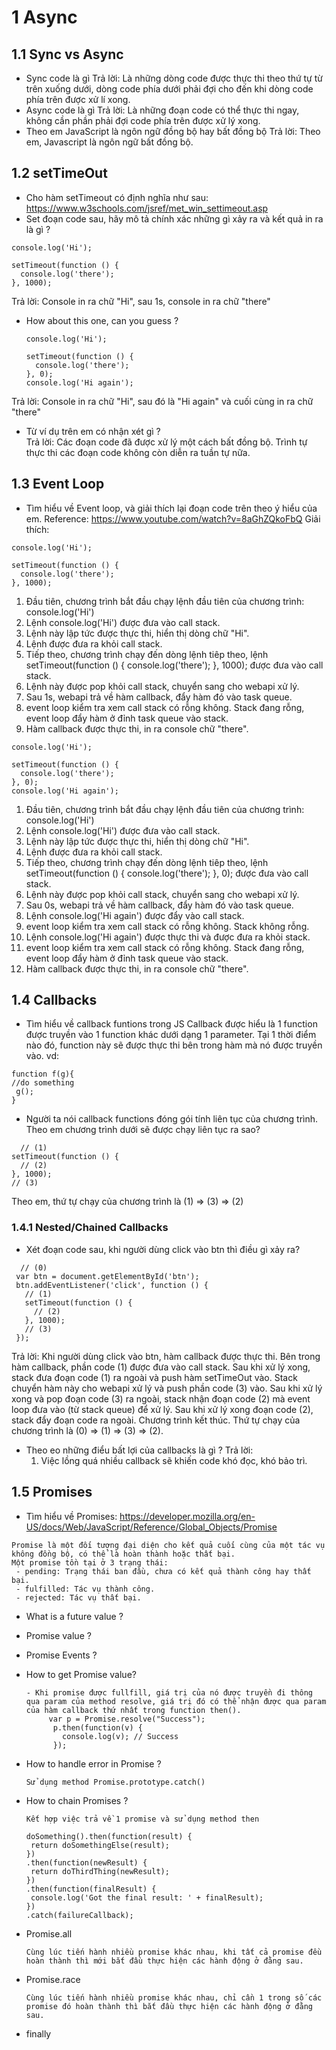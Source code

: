 # 1 Async
## 1.1 Sync vs Async
  * Sync code là gì
    Trả lời: Là những dòng code được thực thi theo thứ tự từ trên xuống dưới, dòng code phía dưới phải đợi cho đến khi dòng code phía trên được xử lí xong.
  * Async code là gì
    Trả lời: Là những đoạn code có thể thực thi ngay, không cần phần phải đợi code phía trên được xử lý xong. 
  * Theo em JavaScript là ngôn ngữ đồng bộ hay bất đồng bộ
    Trả lời: Theo em, Javascript là ngôn ngữ bất đồng bộ. 
## 1.2 setTimeOut
  * Cho hàm setTimeout có định nghĩa như sau: https://www.w3schools.com/jsref/met_win_settimeout.asp
  * Set đoạn code sau, hãy mô tả chính xác những gì xảy ra và kết quả in ra là gì ?
  ```
  console.log('Hi');

  setTimeout(function () {
    console.log('there');
  }, 1000);
  ```
  Trả lời: Console in ra chữ "Hi", sau 1s, console in ra chữ "there"
  * How about this one, can you guess ?
    ```
    console.log('Hi');

    setTimeout(function () {
      console.log('there');
    }, 0);
    console.log('Hi again');
    ```
  Trả lời: Console in ra chữ "Hi", sau đó là "Hi again" và cuối cùng in ra chữ "there"
  * Từ ví dụ trên em có nhận xét gì ? <br/>
  Trả lời: Các đoạn code đã được xử lý một cách bất đồng bộ. Trình tự thực thi các đoạn code không còn diễn ra tuần tự nữa.
  
## 1.3 Event Loop
  * Tìm hiểu về Event loop, và giải thích lại đoạn code trên theo ý hiểu của em. Reference: https://www.youtube.com/watch?v=8aGhZQkoFbQ
  Giải thích: 
  ```
  console.log('Hi');

  setTimeout(function () {
    console.log('there');
  }, 1000);
  ```
  1. Đầu tiên, chương trình bắt đầu chạy lệnh đầu tiên của chương trình: console.log('Hi')
  2. Lệnh console.log('Hi') được đưa vào call stack.
  3. Lệnh này lập tức được thực thi, hiển thị dòng chữ "Hi".
  4. Lệnh được đưa ra khỏi call stack.
  5. Tiếp theo, chương trình chạy đến dòng lệnh tiêp theo, lệnh setTimeout(function () { console.log('there'); }, 1000);
    được đưa vào call stack.
  6. Lệnh này được pop khỏi call stack, chuyển sang cho webapi xử lý.
  7. Sau 1s, webapi trả về hàm callback, đẩy hàm đó vào task queue.
  8. event loop kiểm tra xem call stack có rỗng không. Stack đang rỗng, event loop đẩy hàm ở đỉnh task queue vào stack.
  9. Hàm callback được thực thi, in ra console chữ "there".
  
  ```
  console.log('Hi');

  setTimeout(function () {
    console.log('there');
  }, 0);
  console.log('Hi again');
  ```
  1. Đầu tiên, chương trình bắt đầu chạy lệnh đầu tiên của chương trình: console.log('Hi')
  2. Lệnh console.log('Hi') được đưa vào call stack.
  3. Lệnh này lập tức được thực thi, hiển thị dòng chữ "Hi".
  4. Lệnh được đưa ra khỏi call stack.
  5. Tiếp theo, chương trình chạy đến dòng lệnh tiêp theo, lệnh setTimeout(function () { console.log('there'); }, 0);
    được đưa vào call stack.
  6. Lệnh này được pop khỏi call stack, chuyển sang cho webapi xử lý.
  7. Sau 0s, webapi trả về hàm callback, đẩy hàm đó vào task queue.
  8. Lệnh console.log('Hi again') được đẩy vào call stack.
  9. event loop kiểm tra xem call stack có rỗng không. Stack không rỗng.
  10. Lệnh console.log('Hi again') được thực thi và được đưa ra khỏi stack.
  11. event loop kiểm tra xem call stack có rỗng không. Stack đang rỗng, event loop đẩy hàm ở đỉnh task queue vào stack.
  12. Hàm callback được thực thi, in ra console chữ "there".
  
## 1.4 Callbacks
  * Tìm hiểu về callback funtions trong JS
  Callback được hiểu là 1 function được truyền vào 1 function khác dưới dạng 1 parameter. Tại 1 thời điểm nào đó, function này sẽ được thực thi bên trong hàm mà nó được truyền vào.
  vd: 
  ```
  function f(g){
  //do something
   g();
  }
  ```
  * Người ta nói callback functions đóng gói tính liên tục của chương trình. Theo em chương trình dưới sẽ được chạy liên tục ra sao?
  ```
    // (1)
  setTimeout(function () {
    // (2)
  }, 1000);
  // (3)
  ```
  Theo em, thứ tự chạy của chương trình là (1) => (3) => (2)
### 1.4.1 Nested/Chained Callbacks
  * Xét đoạn code sau, khi người dùng click vào btn thì điều gì xảy ra?
  ```
    // (0)
   var btn = document.getElementById('btn');
   btn.addEventListener('click', function () {
     // (1)
     setTimeout(function () {
       // (2)
     }, 1000);
     // (3)
   });
   ```
   Trả lời: Khi người dùng click vào btn, hàm callback được thực thi.
   Bên trong hàm callback, phần code (1) được đưa vào call stack. Sau khi xử lý xong, stack đưa đoạn code (1) ra ngoài và push hàm setTimeOut vào. Stack chuyển hàm này cho webapi xử lý và push phần code (3) vào. Sau khi xử lý xong và pop đoạn code (3) ra ngoài, stack nhận đoạn code (2) mà event loop đưa vào (từ stack queue) để xử lý. Sau khi xử lý xong đoạn code (2), stack đẩy đoạn code ra ngoài. Chương trình kết thúc. Thứ tự chạy của chương trình là (0) => (1) => (3) => (2).
 * Theo eo những điểu bất lợi của callbacks là gì ?
  Trả lời:
   1. Việc lồng quá nhiều callback sẽ khiến code khó đọc, khó bảo trì.

## 1.5 Promises
 * Tìm hiểu về Promises: https://developer.mozilla.org/en-US/docs/Web/JavaScript/Reference/Global_Objects/Promise
  ```
  Promise là một đối tượng đại diện cho kết quả cuối cùng của một tác vụ không đồng bộ, có thể là hoàn thành hoặc thất bại.
  Một promise tồn tại ở 3 trạng thái: 
   - pending: Trạng thái ban đầu, chưa có kết quả thành công hay thất bại.
   - fulfilled: Tác vụ thành công.
   - rejected: Tác vụ thất bại.
  ```
 * What is a future value ?
 * Promise value ?
  
 * Promise Events ?
 * How to get Promise value?
   ```
   - Khi promise được fullfill, giá trị của nó được truyền đi thông qua param của method resolve, giá trị đó có thể nhận được qua param của hàm callback thứ nhất trong function then().
        var p = Promise.resolve("Success");
         p.then(function(v) {
           console.log(v); // Success
         });
   ```
 * How to handle error in Promise ?
   ``` 
   Sử dụng method Promise.prototype.catch()
   ```
 * How to chain Promises ?
    ```
    Kết hợp việc trả về 1 promise và sử dụng method then
    
    doSomething().then(function(result) {
     return doSomethingElse(result);
   })
   .then(function(newResult) {
     return doThirdThing(newResult);
   })
   .then(function(finalResult) {
     console.log('Got the final result: ' + finalResult);
   })
   .catch(failureCallback);
    ```
 * Promise.all
    ```
    Cùng lúc tiến hành nhiều promise khác nhau, khi tất cả promise đều hoàn thành thì mới bắt đầu thực hiện các hành động ở đằng sau.
    ```
 * Promise.race
    ```
    Cùng lúc tiến hành nhiều promise khác nhau, chỉ cần 1 trong số các promise đó hoàn thành thì bắt đầu thực hiện các hành động ở đằng     sau.
    ```
 * finally
